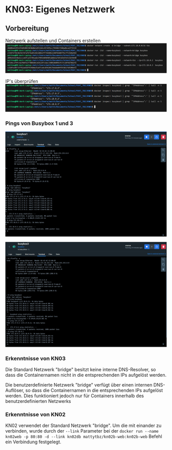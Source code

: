 # KN03: Eigenes Netzwerk

## Vorbereitung

Netzwerk aufstellen und Containers erstellen
![alt text](<Screenshot 2025-03-07 105604.png>)

IP's überprüfen
![alt text](<Screenshot 2025-03-07 110013.png>)

### Pings von Busybox 1 und 3

![busybox1 pings](<Screenshot 2025-03-07 110656.png>)

![busybox3 pings](<Screenshot 2025-03-07 110837.png>)

### Erkenntnisse von KN03

Die Standard Netzwerk "bridge" besitzt keine interne DNS-Resolver, so dass die Containernamen nicht in die entsprechenden IPs aufgelöst werden.

Die benutzerdefinierte Netzwerk "bridge" verfügt über einen internen DNS-Auflöser, so dass die Containernamen in die entsprechenden IPs aufgelöst werden. Dies funktioniert jedoch nur für Containers innerhalb des benutzerdefinierten Netzwerks

### Erkenntnisse von KN02

KN02 verwendet der Standard Netzwerk "bridge". Um die mit einander zu verbinden, wurde durch der `--link` Parameter bei der `docker run --name kn02web -p 80:80 -d --link kn02db mattytbz/kn02b-web:kn02b-web` Befehl ein Verbindung festgelegt.
